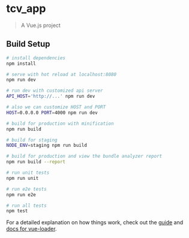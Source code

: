 # tcv_app

> A Vue.js project

## Build Setup

``` bash
# install dependencies
npm install

# serve with hot reload at localhost:8080
npm run dev

# run dev with customized api server
API_HOST='http://...' npm run dev

# also we can customize HOST and PORT
HOST=0.0.0.0 PORT=4000 npm run dev

# build for production with minification
npm run build

# build for staging
NODE_ENV=staging npm run build

# build for production and view the bundle analyzer report
npm run build --report

# run unit tests
npm run unit

# run e2e tests
npm run e2e

# run all tests
npm test
```

For a detailed explanation on how things work, check out the [guide](http://vuejs-templates.github.io/webpack/) and [docs for vue-loader](http://vuejs.github.io/vue-loader).


